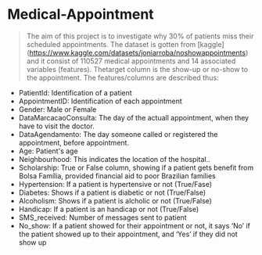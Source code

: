 # Medical-Appointment

>  The aim of this project is to investigate why 30% of patients miss their scheduled appointments. The dataset is gotten from [kaggle] (https://www.kaggle.com/datasets/joniarroba/noshowappointments) and it consist of 110527 medical appointments and 14 associated variables (features). Thetarget column is the show-up or no-show to the appointment.
The  features/columns are described thus:
- PatientId: Identification of a patient
-  AppointmentID: Identification of each appointment
-  Gender: Male or Female
-  DataMarcacaoConsulta: The day of the actuall appointment, when they have to visit the doctor.
-  DataAgendamento: The day someone called or registered the appointment, before appointment.
-  Age: Patient's age
-  Neighbourhood: This indicates the location of the hospital..
-  Scholarship: True or False column, showing if a patient gets benefit from Bolsa Família, provided financial aid to poor Brazilian families
- Hypertension: If a patient is hypertensive or not (True/Fase)
- Diabetes: Shows if a patient is diabetic or not (True/False)
- Alcoholism: Shows if a patient is alcholic or not (True/False)
- Handicap: If a patient is an handicap or not (True/False)
- SMS_received: Number of messages sent to patient 
- No_show: If a patient showed for their appointment or not,  it says ‘No’ if the patient showed up to their appointment, and ‘Yes’ if they did not show up
